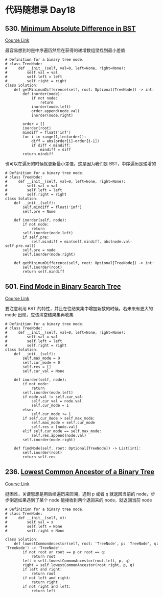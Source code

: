 
# 代码随想录 Day18

## 530. [Minimum Absolute Difference in BST](https://leetcode.com/problems/minimum-absolute-difference-in-bst/)

[Course Link](https://programmercarl.com/0530.%E4%BA%8C%E5%8F%89%E6%90%9C%E7%B4%A2%E6%A0%91%E7%9A%84%E6%9C%80%E5%B0%8F%E7%BB%9D%E5%AF%B9%E5%B7%AE.html)

最容易想到的是中序遍历然后在获得的递增数组里找到最小差值

```
# Definition for a binary tree node.
# class TreeNode:
#     def __init__(self, val=0, left=None, right=None):
#         self.val = val
#         self.left = left
#         self.right = right
class Solution:
    def getMinimumDifference(self, root: Optional[TreeNode]) -> int:
        def inorder(node):
            if not node:
                return
            inorder(node.left)
            order.append(node.val)
            inorder(node.right)
        
        order = []
        inorder(root)
        mindiff = float('inf')
        for i in range(1,len(order)):
            diff = abs(order[i]-order[i-1])
            if diff < mindiff:
                mindiff = diff
        return mindiff
```

也可以在遍历的时候就更新最小差值，这是因为我们是 BST，中序遍历是递增的

```
# Definition for a binary tree node.
# class TreeNode:
#     def __init__(self, val=0, left=None, right=None):
#         self.val = val
#         self.left = left
#         self.right = right
class Solution:
    def __init__(self):
        self.mindiff = float('inf')
        self.pre = None
        
    def inorder(self, node):
        if not node:
            return
        self.inorder(node.left)
        if self.pre:
            self.mindiff = min(self.mindiff, abs(node.val-self.pre.val))
        self.pre = node
        self.inorder(node.right)

    def getMinimumDifference(self, root: Optional[TreeNode]) -> int:
        self.inorder(root)
        return self.mindiff
```

## 501. [Find Mode in Binary Search Tree](https://leetcode.com/problems/find-mode-in-binary-search-tree/)

[Course Link](https://programmercarl.com/0501.%E4%BA%8C%E5%8F%89%E6%90%9C%E7%B4%A2%E6%A0%91%E4%B8%AD%E7%9A%84%E4%BC%97%E6%95%B0.html#%E5%85%B6%E4%BB%96%E8%AF%AD%E8%A8%80%E7%89%88%E6%9C%AC)

要注意利用 BST 的特性，并且在往结果集中增加新数的时候，若未来有更大的 mode 出现，应该清空结果集再收集

```
# Definition for a binary tree node.
# class TreeNode:
#     def __init__(self, val=0, left=None, right=None):
#         self.val = val
#         self.left = left
#         self.right = right
class Solution:
    def __init__(self):
        self.max_mode = 0
        self.cur_mode = 0
        self.res = []
        self.cur_val = None
    
    def inorder(self, node):
        if not node:
            return
        self.inorder(node.left)
        if node.val != self.cur_val:
            self.cur_val = node.val
            self.cur_mode = 1
        else:
            self.cur_mode += 1
        if self.cur_mode > self.max_mode:
            self.max_mode = self.cur_mode
            self.res = [node.val]
        elif self.cur_mode == self.max_mode:
            self.res.append(node.val)
        self.inorder(node.right)
        
    def findMode(self, root: Optional[TreeNode]) -> List[int]:
        self.inorder(root)
        return self.res
```

## 236. [Lowest Common Ancestor of a Binary Tree](https://leetcode.com/problems/lowest-common-ancestor-of-a-binary-tree/description/)

[Course Link](https://programmercarl.com/0236.%E4%BA%8C%E5%8F%89%E6%A0%91%E7%9A%84%E6%9C%80%E8%BF%91%E5%85%AC%E5%85%B1%E7%A5%96%E5%85%88.html#%E5%85%B6%E4%BB%96%E8%AF%AD%E8%A8%80%E7%89%88%E6%9C%AC)

挺困难，关键思想是用后续遍历来回溯，遇到 p 或者 q 就返回当前的 node，步步倒退如果遇到了某个 node 能接收到两个退回来的 node，就返回当前 node

```
# Definition for a binary tree node.
# class TreeNode:
#     def __init__(self, x):
#         self.val = x
#         self.left = None
#         self.right = None

class Solution:
    def lowestCommonAncestor(self, root: 'TreeNode', p: 'TreeNode', q: 'TreeNode') -> 'TreeNode':
        if not root or root == p or root == q:
            return root
        left = self.lowestCommonAncestor(root.left, p, q)
        right = self.lowestCommonAncestor(root.right, p, q)
        if left and right:
            return root
        if not left and right:
            return right
        if not right and left:
            return left
```

